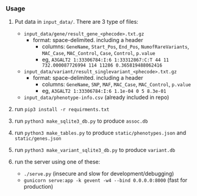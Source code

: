 ### Usage

1. Put data in `input_data/`. There are 3 type of files:
   - `input_data/gene/result_gene_<phecode>.txt.gz`
      - format: space-delimited. including a header
         - columns: `GeneName`, `Start_Pos`, `End_Pos`, `NumofRareVariants`, `MAC_Case`, `MAC_Control`, `Case`, `Control`, `p.value`
         - eg, `A3GALT2 1:33306784:I:6 1:33312867:C:T 44 11 732.000087726994 114 11286 0.365819488062416`
   - `input_data/variant/result_singlevariant_<phecode>.txt.gz`
      - format: space-delimited. including a header
         - columns: `GeneName`, `SNP`, `MAF`, `MAC_Case`, `MAC_Control`, `p.value`
         - eg, `A3GALT2 1:33306784:I:6 1.1e-04 0 5 8.3e-01`
   - `input_data/phenotype-info.csv` (already included in repo)

2. run `pip3 install -r requirments.txt`

3. run `python3 make_sqlite3_db.py` to produce `assoc.db`

4. run `python3 make_tables.py` to produce `static/phenotypes.json` and `static/genes.json`

5. run `python3 make_variant_sqlite3_db.py` to produce `variant.db`

5. run the server using one of these:
   - `./serve.py` (insecure and slow for development/debugging)
   - `gunicorn serve:app -k gevent -w4 --bind 0.0.0.0:8000` (fast for production)
